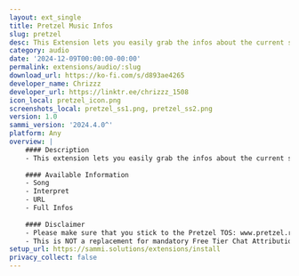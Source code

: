 ```yaml
---
layout: ext_single
title: Pretzel Music Infos
slug: pretzel
desc: This Extension lets you easily grab the infos about the current song beeing played
category: audio
date: '2024-12-09T00:00:00-00:00'
permalink: extensions/audio/:slug
download_url: https://ko-fi.com/s/d893ae4265
developer_name: Chrizzz
developer_url: https://linktr.ee/chrizzz_1508
icon_local: pretzel_icon.png
screenshots_local: pretzel_ss1.png, pretzel_ss2.png
version: 1.0
sammi_version: '2024.4.0^'
platform: Any
overview: |
    #### Description
    - This extension lets you easily grab the infos about the current song beeing played on Pretzel
    
    #### Available Information
    - Song
    - Interpret
    - URL
    - Full Infos
    
    #### Disclaimer
    - Please make sure that you stick to the Pretzel TOS: www.pretzel.rocks/terms
    - This is NOT a replacement for mandatory Free Tier Chat Attribution 
setup_url: https://sammi.solutions/extensions/install
privacy_collect: false
---
```


